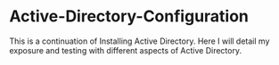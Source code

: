 # Active-Directory-Configuration
This is a continuation of Installing Active Directory. Here I will detail my exposure and testing with different aspects of Active Directory.
